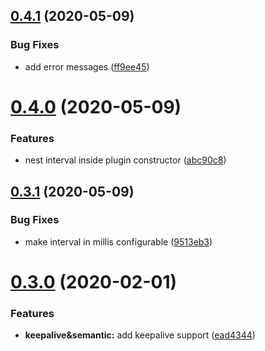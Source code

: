 ## [0.4.1](https://github.com/yarinvak/graphql-vision-plugin/compare/v0.4.0...v0.4.1) (2020-05-09)


### Bug Fixes

* add error messages ([ff9ee45](https://github.com/yarinvak/graphql-vision-plugin/commit/ff9ee45d3dc562af07b277dadb2df0681ea295e8))

# [0.4.0](https://github.com/yarinvak/graphql-vision-plugin/compare/v0.3.1...v0.4.0) (2020-05-09)


### Features

* nest interval inside plugin constructor ([abc90c8](https://github.com/yarinvak/graphql-vision-plugin/commit/abc90c8139e33fa40d0bf5c3deafbf02c4657134))

## [0.3.1](https://github.com/yarinvak/graphql-vision-plugin/compare/v0.3.0...v0.3.1) (2020-05-09)


### Bug Fixes

* make interval in millis configurable ([9513eb3](https://github.com/yarinvak/graphql-vision-plugin/commit/9513eb312560d4a8a03d45be7d405942c7e6229a))

# [0.3.0](https://github.com/yarinvak/graphql-vision-plugin/compare/v0.2.0...v0.3.0) (2020-02-01)


### Features

* **keepalive&semantic:** add keepalive support ([ead4344](https://github.com/yarinvak/graphql-vision-plugin/commit/ead434489116c8c0e4c08481557a696fdf106ed9))
